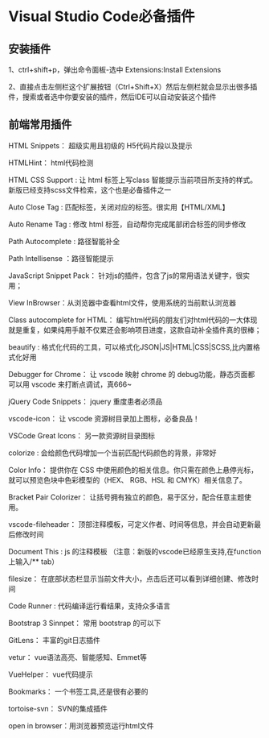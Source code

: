# Visual Studio Code必备插件

## 安装插件

1、ctrl+shift+p，弹出命令面板-选中 Extensions:Install Extensions

2、直接点击左侧栏这个扩展按钮（Ctrl+Shift+X）然后左侧栏就会显示出很多插件，搜索或者选中你要安装的插件，然后IDE可以自动安装这个插件

## 前端常用插件 

HTML Snippets： 超级实用且初级的 H5代码片段以及提示

HTMLHint： html代码检测

HTML CSS Support : 让 html 标签上写class 智能提示当前项目所支持的样式。新版已经支持scss文件检索，这个也是必备插件之一

Auto Close Tag : 匹配标签，关闭对应的标签。很实用【HTML/XML】

Auto Rename Tag : 修改 html 标签，自动帮你完成尾部闭合标签的同步修改

Path Autocomplete : 路径智能补全

Path Intellisense ：路径智能提示

JavaScript Snippet Pack： 针对js的插件，包含了js的常用语法关键字，很实用；

View InBrowser：从浏览器中查看html文件，使用系统的当前默认浏览器

Class autocomplete for HTML： 编写html代码的朋友们对html代码的一大体现就是重复，如果纯用手敲不仅累还会影响项目进度，这款自动补全插件真的很棒；

beautify : 格式化代码的工具，可以格式化JSON|JS|HTML|CSS|SCSS,比内置格式化好用

Debugger for Chrome： 让 vscode 映射 chrome 的 debug功能，静态页面都可以用 vscode 来打断点调试，真666~

jQuery Code Snippets： jquery 重度患者必须品

vscode-icon： 让 vscode 资源树目录加上图标，必备良品！

VSCode Great Icons： 另一款资源树目录图标 

colorize : 会给颜色代码增加一个当前匹配代码颜色的背景，非常好

Color Info： 提供你在 CSS 中使用颜色的相关信息。你只需在颜色上悬停光标，就可以预览色块中色彩模型的（HEX、 RGB、HSL 和 CMYK）相关信息了。

Bracket Pair Colorizer： 让括号拥有独立的颜色，易于区分，配合任意主题使用。

vscode-fileheader： 顶部注释模板，可定义作者、时间等信息，并会自动更新最后修改时间

Document This : js 的注释模板 （注意：新版的vscode已经原生支持,在function上输入/** tab）

filesize： 在底部状态栏显示当前文件大小，点击后还可以看到详细创建、修改时间

Code Runner : 代码编译运行看结果，支持众多语言

Bootstrap 3 Sinnpet： 常用 bootstrap 的可以下

GitLens： 丰富的git日志插件

vetur： vue语法高亮、智能感知、Emmet等

VueHelper： vue代码提示

Bookmarks： 一个书签工具,还是很有必要的


tortoise-svn： SVN的集成插件

open in browser：用浏览器预览运行html文件

